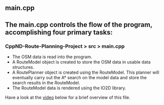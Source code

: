 
## main.cpp
## The main.cpp controls the flow of the program, accomplishing four primary tasks:

### CppND-Route-Planning-Project > src > main.cpp

<ul>
  <li>The OSM data is read into the program.</li>
  <li>A RouteModel object is created to store the OSM data in usable data structures.</li>
  <li>A RoutePlanner object is created using the RouteModel. This planner will eventually carry out the A* search on the model data and store the search results in the RouteModel.</li>
  <li>The RouteModel data is rendered using the IO2D library.</li>
</ul>

Have a look at the [video](https://www.bootcampai.org/courses/c-developer-nanodegree-program/lesson/03-io2d-starter-code/) below for a brief overview of this file.
